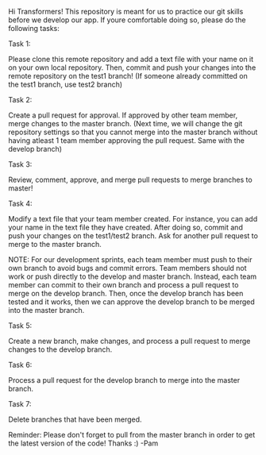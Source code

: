 Hi Transformers! This repository is meant for us to practice our git skills before we develop our app. If youre comfortable doing so, please do the following tasks:

Task 1:

Please clone this remote repository and add a text file with your name on it on your own local repository. Then, commit and push your changes into the remote repository on the test1 branch! (If someone already committed on the test1 branch, use test2 branch)

Task 2:

Create a pull request for approval. If approved by other team member, merge changes to the master branch. (Next time, we will change the git repository settings so that you cannot merge into the master branch without having atleast 1 team member approving the pull request. Same with the develop branch)

Task 3: 

Review, comment, approve, and merge pull requests to merge branches to master!

Task 4: 

Modify a text file that your team member created. For instance, you can add your name in the text file they have created. After doing so, commit and push your changes on the test1/test2 branch. Ask for another pull request to merge to the master branch.


NOTE: For our development sprints, each team member must push to their own branch to avoid bugs and commit errors. Team members should not work or push directly to the develop and master branch. Instead, each team member can commit to their own branch and process a pull request to merge on the develop branch. Then, once the develop branch has been tested and it works, then we can approve the develop branch to be merged into the master branch.


Task 5: 

Create a new branch, make changes, and process a pull request to merge changes to the develop branch.

Task 6:

Process a pull request for the develop branch to merge into the master branch.

Task 7:

Delete branches that have been merged. 

Reminder: Please don't forget to pull from the master branch in order to get the latest version of the code! Thanks :)
-Pam
